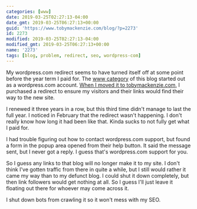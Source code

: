```yaml
---
categories: [www]
date: 2019-03-25T02:27:13-04:00
date_gmt: 2019-03-25T06:27:13+00:00
guid: 'https://www.tobymackenzie.com/blog/?p=2273'
id: 2273
modified: 2019-03-25T02:27:13-04:00
modified_gmt: 2019-03-25T06:27:13+00:00
name: '2273'
tags: [blog, problem, redirect, seo, wordpress-com]
---
```


My wordpress.com redirect seems to have turned itself off at some point before the year term I paid for.<!--more-->  The [www category](/blog/category/www/) of this blog started out as a wordpress.com account.  [When I moved it to tobymackenzie.com](/blog/2016/04/04/blogs-moved-and-merged/), I purchased a redirect to ensure my visitors and their links would find their way to the new site.

I renewed it three years in a row, but this third time didn't manage to last the full year.  I noticed in February that the redirect wasn't happening.  I don't really know how long it had been like that.  Kinda sucks to not fully get what I paid for.

I had trouble figuring out how to contact wordpress.com support, but found a form in the popup area opened from their help button.  It said the message sent, but I never got a reply.  I guess that's wordpress.com support for you.

So I guess any links to that blog will no longer make it to my site.  I don't think I've gotten traffic from there in quite a while, but I still would rather it came my way than to my defunct blog.  I could shut it down completely, but then link followers would get nothing at all.  So I guess I'll just leave it floating out there for whoever may come across it.

I shut down bots from crawling it so it won't mess with my SEO.
